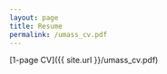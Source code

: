 ```yaml
---
layout: page
title: Resume
permalink: /umass_cv.pdf
---
```

[1-page CV]({{ site.url }}/umass_cv.pdf)
